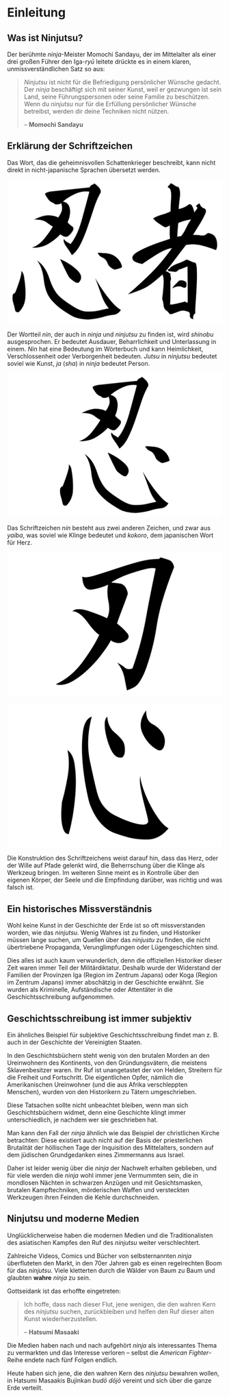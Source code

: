 # Einleitung


## Was ist Ninjutsu?

Der berühmte *ninja*-Meister Momochi Sandayu, der im Mittelalter als einer drei großen Führer den Iga-*ryū* leitete drückte es in einem klaren, unmissverständlichen Satz so aus:

> *Ninjutsu* ist nicht für die Befriedigung persönlicher Wünsche gedacht. Der *ninja* beschäftigt sich mit seiner Kunst, weil er gezwungen ist sein Land, seine Führungspersonen oder seine Familie zu beschützen. Wenn du *ninjutsu* nur für die Erfüllung persönlicher Wünsche betreibst, werden dir deine Techniken nicht nützen.
>
> – **Momochi Sandayu**


## Erklärung der Schriftzeichen

Das Wort, das die geheimnisvollen Schattenkrieger beschreibt, kann nicht direkt in nicht-japanische Sprachen übersetzt werden.

![Ninja](/images/ninja.svg)

Der Wortteil *nin*, der auch in *ninja* und *ninjutsu* zu finden ist, wird *shinobu* ausgesprochen. Er bedeutet Ausdauer, Beharrlichkeit und Unterlassung in einem. *Nin* hat eine Bedeutung im Wörterbuch und kann Heimlichkeit, Verschlossenheit oder Verborgenheit bedeuten. *Jutsu* in *ninjutsu* bedeutet soviel wie Kunst, *ja* (*sha*) in *ninja* bedeutet Person.

![Shinobu](/images/shinobu.svg)

Das Schriftzeichen *nin* besteht aus zwei anderen Zeichen, und zwar aus *yaiba*, was soviel wie Klinge bedeutet und *kokoro*, dem japanischen Wort für Herz.

![Yaiba](/images/yaiba.svg)

![Kokoro](/images/kokoro.svg)

Die Konstruktion des Schriftzeichens weist darauf hin, dass das Herz, oder der Wille auf Pfade gelenkt wird, die Beherrschung über die Klinge als Werkzeug bringen. Im weiteren Sinne meint es in Kontrolle über den eigenen Körper, der Seele und die Empfindung darüber, was richtig und was falsch ist.


## Ein historisches Missverständnis

Wohl keine Kunst in der Geschichte der Erde ist so oft missverstanden worden, wie das *ninjutsu*. Wenig Wahres ist zu finden, und Historiker müssen lange suchen, um Quellen über das *ninjustu* zu finden, die nicht übertriebene Propaganda, Verunglimpfungen oder Lügengeschichten sind.

Dies alles ist auch kaum verwunderlich, denn die offiziellen Historiker dieser Zeit waren immer Teil der Militärdiktatur. Deshalb wurde der Widerstand der Familien der Provinzen Iga (Region im Zentrum Japans) oder Koga (Region im Zentrum Japans) immer abschätzig in der Geschichte erwähnt. Sie wurden als Kriminelle, Aufständische oder Attentäter in die Geschichtsschreibung aufgenommen.


## Geschichtsschreibung ist immer subjektiv

Ein ähnliches Beispiel für subjektive Geschichtsschreibung findet man z. B. auch in der Geschichte der Vereinigten Staaten.

In den Geschichtsbüchern steht wenig von den brutalen Morden an den Ureinwohnern des Kontinents, von den Gründungsvätern, die meistens Sklavenbesitzer waren. Ihr Ruf ist unangetastet der von Helden, Streitern für die Freiheit und Fortschritt. Die eigentlichen Opfer, nämlich die Amerikanischen Ureinwohner (und die aus Afrika verschleppten Menschen), wurden von den Historikern zu Tätern umgeschrieben.

Diese Tatsachen sollte nicht unbeachtet bleiben, wenn man sich Geschichtsbüchern widmet, denn eine Geschichte klingt immer unterschiedlich, je nachdem wer sie geschrieben hat.

Man kann den Fall der *ninja* ähnlich wie das Beispiel der christlichen Kirche betrachten: Diese existiert auch nicht auf der Basis der priesterlichen Brutalität der höllischen Tage der Inquisition des Mittelalters, sondern auf dem jüdischen Grundgedanken eines Zimmermanns aus Israel.

Daher ist leider wenig über die *ninja* der Nachwelt erhalten geblieben, und für viele werden die *ninja* wohl immer jene Vermummten sein, die in mondlosen Nächten in schwarzen Anzügen und mit Gesichtsmasken, brutalen Kampftechniken, mörderischen Waffen und versteckten Werkzeugen ihren Feinden die Kehle durchschneiden.


## Ninjutsu und moderne Medien

Unglücklicherweise haben die modernen Medien und die Traditionalisten des asiatischen Kampfes den Ruf des *ninjutsu* weiter verschlechtert.

Zahlreiche Videos, Comics und Bücher von selbsternannten *ninja* überfluteten den Markt, in den 70er Jahren gab es einen regelrechten Boom für das *ninjutsu*. Viele kletterten durch die Wälder von Baum zu Baum und glaubten **wahre** *ninja* zu sein.

Gottseidank ist das erhoffte eingetreten:

> Ich hoffe, dass nach dieser Flut, jene wenigen, die den wahren Kern des *ninjutsu* suchen, zurückbleiben und helfen den Ruf dieser alten Kunst wiederherzustellen.
>
> – **Hatsumi Masaaki**

Die Medien haben nach und nach aufgehört *ninja* als interessantes Thema zu vermarkten und das Interesse verloren – selbst die *American Fighter*-Reihe endete nach fünf Folgen endlich.

Heute haben sich jene, die den wahren Kern des *ninjutsu* bewahren wollen, in Hatsumi Masaakis Bujinkan *budō dōjō* vereint und sich über die ganze Erde verteilt.
